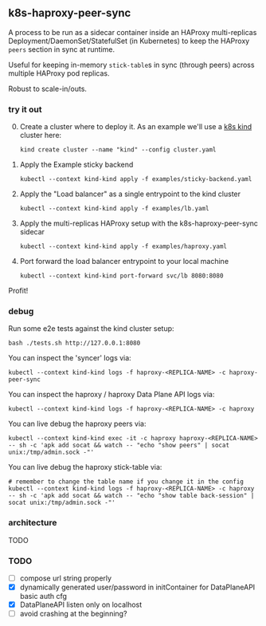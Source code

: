 ## k8s-haproxy-peer-sync

A process to be run as a sidecar container inside an HAProxy multi-replicas Deployment/DaemonSet/StatefulSet (in Kubernetes) to keep the HAProxy `peers` section in sync at runtime.

Useful for keeping in-memory `stick-table`s in sync (through peers) across multiple HAProxy pod replicas.

Robust to scale-in/outs.

### try it out

0) Create a cluster where to deploy it.
   As an example we'll use a [k8s kind](https://kind.sigs.k8s.io/) cluster here:
   ```
   kind create cluster --name "kind" --config cluster.yaml
   ```
0) Apply the Example sticky backend
   ```
   kubectl --context kind-kind apply -f examples/sticky-backend.yaml
   ```
0) Apply the "Load balancer" as a single entrypoint to the kind cluster
   ```
   kubectl --context kind-kind apply -f examples/lb.yaml
   ```
0) Apply the multi-replicas HAProxy setup with the k8s-haproxy-peer-sync sidecar
   ```
   kubectl --context kind-kind apply -f examples/haproxy.yaml
   ```
0) Port forward the load balancer entrypoint to your local machine
   ```
   kubectl --context kind-kind port-forward svc/lb 8080:8080
   ```

Profit!

### debug

Run some e2e tests against the kind cluster setup:
```
bash ./tests.sh http://127.0.0.1:8080
```

You can inspect the 'syncer' logs via:
```
kubectl --context kind-kind logs -f haproxy-<REPLICA-NAME> -c haproxy-peer-sync
```

You can inspect the haproxy / haproxy Data Plane API logs via:
```
kubectl --context kind-kind logs -f haproxy-<REPLICA-NAME> -c haproxy
```

You can live debug the haproxy peers via:
```
kubectl --context kind-kind exec -it -c haproxy haproxy-<REPLICA-NAME> -- sh -c 'apk add socat && watch -- "echo "show peers" | socat unix:/tmp/admin.sock -"'
```

You can live debug the haproxy stick-table via:
```
# remember to change the table name if you change it in the config
kubectl --context kind-kind logs -f haproxy-<REPLICA-NAME> -c haproxy -- sh -c 'apk add socat && watch -- "echo "show table back-session" | socat unix:/tmp/admin.sock -"'
```

### architecture
TODO

### TODO
- [ ] compose url string properly
- [x] dynamically generated user/password in initContainer for DataPlaneAPI basic auth cfg
- [x] DataPlaneAPI listen only on localhost
- [ ] avoid crashing at the beginning?
